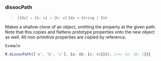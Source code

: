 ### dissocPath

> ```[Idx] → {k: v} → {k: v}```
> ```Idx = String | Int```

Makes a shallow clone of an object, omitting the property at the given path. Note that this copies and flattens prototype properties onto the new object as well. All non-primitive properties are copied by reference.

`Example`

```js
R.dissocPath(['a', 'b', 'c'], {a: {b: {c: 42}}}); //=> {a: {b: {}}}
```